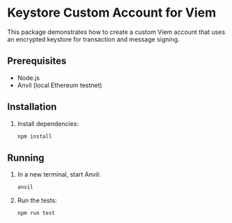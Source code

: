 # Keystore Custom Account for Viem

This package demonstrates how to create a custom Viem account that uses an encrypted keystore for transaction and message signing.

## Prerequisites

- Node.js
- Anvil (local Ethereum testnet)

## Installation

1. Install dependencies:

   ```bash
   npm install
   ```

## Running

1. In a new terminal, start Anvil:

   ```bash
   anvil
   ```

2. Run the tests:

   ```bash
   npm run test
   ```
